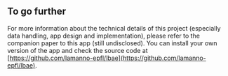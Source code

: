 ## To go further

For more information about the technical details of this project (especially data handling, app design and implementation), please refer to the companion paper to this app (still undisclosed). You can install your own version of the app and check the source code at [https://github.com/lamanno-epfl/lbae](https://github.com/lamanno-epfl/lbae).




## #